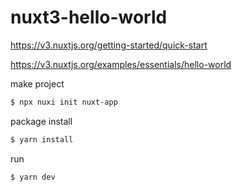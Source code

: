 # nuxt3-hello-world

https://v3.nuxtjs.org/getting-started/quick-start

https://v3.nuxtjs.org/examples/essentials/hello-world

make project

```sh
$ npx nuxi init nuxt-app
```

package install

```sh
$ yarn install
```

run

```sh
$ yarn dev
```
